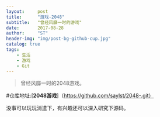 ```yaml
---
layout:     post
title:      "游戏-2048"
subtitle:   "曾经风靡一时的游戏"
date:       2017-08-28
author:     "ST"
header-img: "img/post-bg-github-cup.jpg"
catalog: true
tags:
    - 生活
    - 游戏
    - Git
---
```


>曾经风靡一时的2048游戏。

#仓库地址:[**2048游戏**]（https://github.com/saylst/2048-.git）

没事可以玩玩消遣下，有兴趣还可以深入研究下源码。
